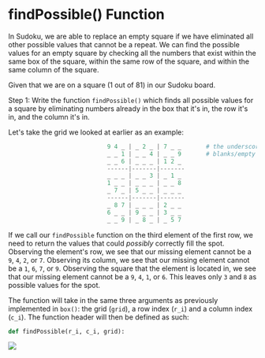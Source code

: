 <!--title={Working within a square: findPossible()}-->

<!--badges={Algorithmns:60}-->

<!--concepts{Indexing 2D Lists}-->

# findPossible() Function

In Sudoku, we are able to replace an empty square if we have eliminated all other possible values that cannot be a repeat. We can find the possible values for an empty square by checking all the numbers that exist within the same box of the square, within the same row of the square, and within the same column of the square.

Given that we are on a square (1 out of 81) in our Sudoku board.

Step 1: Write the function `findPossible()` which finds all possible values for a square by eliminating numbers already in the box that it's in, the row it's in, and the column it's in. 

Let's take the grid we looked at earlier as an example:

```python
                            9 4 _ | _ 2 _ | 7 _ _		# the underscores (_) represent
                            _ _ 1 | _ _ 4 | _ _ 9		# blanks/empty on the Sudoku board
                            _ _ 6 | _ _ _ | 1 2 _	
                            ------|-------|-------
                            _ _ _ | _ _ 3 | _ 1 _
                            1 _ _ | _ _ _ | _ _ 8
                            _ 7 _ | 5 _ _ | _ _ _
                            ------|-------|-------
                            _ 8 7 | _ _ _ | 2 _ _
                            6 _ _ | 9 _ _ | 3 _ _
                            _ _ 9 | _ 8 _ | _ 5 7
```

If we call our `findPossible` function on the third element of the first row, we need to return the values that could *possibly* correctly fill the spot. Observing the element's row, we see that our missing element cannot be a `9`, `4`, `2`, or `7`. Observing its column, we see that our missing element cannot be a `1`, `6`, `7`, or `9`. Observing the square that the element is located in, we see that our missing element cannot be a `9`, `4`, `1`, or `6`. This leaves only `3` and `8` as possible values for the spot.

The function will take in the same three arguments as previously implemented in `box()`: the grid (`grid`), a row index (`r_i`) and a column index (`c_i`). The function header will then be defined as such:

```python
def findPossible(r_i, c_i, grid):
```



![](https://encrypted-tbn0.gstatic.com/images?q=tbn:ANd9GcTxNi7P0WdE1ReWtpN8e0k9dAFzBDzS4Vb08JCbTCmM-yECn3ES)



